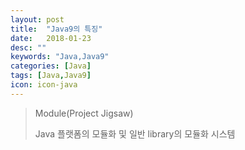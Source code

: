 ```yaml
---
layout: post
title:  "Java9의 특징"
date:   2018-01-23
desc: ""
keywords: "Java,Java9"
categories: [Java]
tags: [Java,Java9]
icon: icon-java
---
```


> Module(Project Jigsaw)
>
> Java 플랫폼의 모듈화 및 일반 library의 모듈화 시스템















